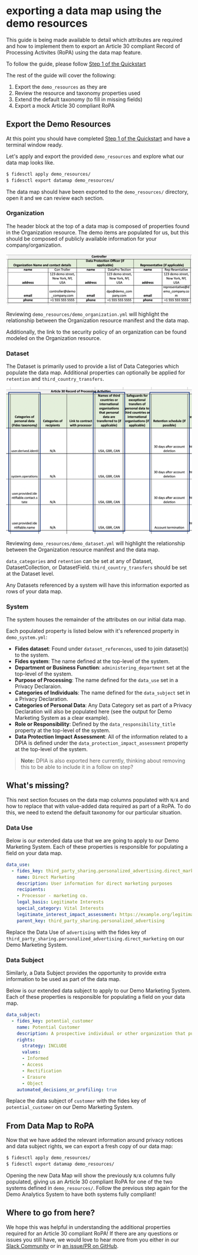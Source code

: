 # exporting a data map using the demo resources


This guide is being made available to detail which attributes are required and how to implement them to export an Article 30 compliant Record of Processing Activites (RoPA) using the data map feature.

To follow the guide, please follow [Step 1 of the Quickstart](https://github.com/ethyca/fides/#rocket-quick-start)

The rest of the guide will cover the following:

1. Export the `demo_resources` as they are
1. Review the resource and taxonomy properties used
1. Extend the default taxonomy (to fill in missing fields)
1. Export a mock Article 30 compliant RoPA


## Export the Demo Resources

At this point you should have completed [Step 1 of the Quickstart](https://github.com/ethyca/fides/#rocket-quick-start) and have a terminal window ready.

Let's apply and export the provided `demo_resources` and explore what our data map looks like.

```sh title="Apply and Export Defaults"
$ fidesctl apply demo_resources/
$ fidesctl export datamap demo_resources/
```

The data map should have been exported to the `demo_resources/` directory, open it and we can review each section.


### Organization

The header block at the top of a data map is composed of properties found in the Organization resource. The demo items are populated for us, but this should be composed of publicly available information for your company/organization.

![Organization Contact Info](../img/datamap_organization_contact.png)

Reviewing `demo_resources/demo_organization.yml` will highlight the relationship between the Organization resource manifest and the data map.

Additionally, the link to the security policy of an organization can be found modeled on the Organization resource.


### Dataset

The Dataset is primarily used to provide a list of Data Categories which populate the data map. Additional properties can optionally be applied for `retention` and `third_country_transfers`.

![Demo Dataset Properties](../img/demo_dataset_properties.png)


Reviewing `demo_resources/demo_dataset.yml` will highlight the relationship between the Organization resource manifest and the data map.

`data_categories` and `retention` can be set at any of  Dataset, DatasetCollection, or DatasetField. `third_country_transfers` should be set at the Dataset level.

Any Datasets referenced by a system will have this information exported as rows of your data map.


### System

The system houses the remainder of the attributes on our initial data map.

Each populated property is listed below with it's referenced property in `demo_system.yml`:

* **Fides dataset**: Found under `dataset_references`, used to join dataset(s) to the system.
* **Fides system**: The name defined at the top-level of the system.
* **Department or Business Function**: `administering_department` set at the top-level of the system.
* **Purpose of Processing**: The name defined for the `data_use` set in a Privacy Declaraion.
* **Categories of Individuals**: The name defined for the `data_subject` set in a Privacy Declaration.
* **Categories of Personal Data**: Any Data Category set as part of a Privacy Declaration will also be populated here (see the output for Demo Marketing System as a clear example).
* **Role or Responsibility**: Defined by the `data_responsibility_title` property at the top-level of the system.
* **Data Protection Impact Assessment**: All of the information related to a DPIA is defined under the `data_protection_impact_assessment` property at the top-level of the system.


> **Note:** DPIA is also exported here currently, thinking about removing this to be able to include it in a follow on step?

## What's missing?

This next section focuses on the data map columns populated with `N/A` and how to replace that with value-added data required as part of a RoPA. To do this, we need to extend the default taxonomy for our particular situation.

### Data Use

Below is our extended data use that we are going to apply to our Demo Marketing System. Each of these properties is responsible for populating a field on your data map.

```yml title="Extended Data Use"
data_use:
  - fides_key: third_party_sharing.personalized_advertising.direct_marketing
    name: Direct Marketing
    description: User information for direct marketing purposes
    recipients:
    - Processor - marketing co.
    legal_basis: Legitimate Interests
    special_category: Vital Interests
    legitimate_interest_impact_assessment: https://example.org/legitimate_interest_assessment
    parent_key: third_party_sharing.personalized_advertising
```

Replace the Data Use of `advertising` with the fides key of `third_party_sharing.personalized_advertising.direct_marketing` on our Demo Marketing System.

### Data Subject

Similarly, a Data Subject provides the opportunity to provide extra information to be used as part of the data map.

Below is our extended data subject to apply to our Demo Marketing System. Each of these properties is responsible for populating a field on your data map.

```yml title="Extended Data Subject"
data_subject:
  - fides_key: potential_customer
    name: Potential Customer
    description: A prospective individual or other organization that purchases goods or services from the organization.
    rights:
      strategy: INCLUDE
      values:
      - Informed
      - Access
      - Rectification
      - Erasure
      - Object
    automated_decisions_or_profiling: true
```

Replace the data subject of `customer` with the fides key of `potential_customer` on our Demo Marketing System.

## From Data Map to RoPA

Now that we have added the relevant information around privacy notices and data subject rights, we can export a fresh copy of our data map:

```sh title="Apply and Export Defaults"
$ fidesctl apply demo_resources/
$ fidesctl export datamap demo_resources/
```

Opening the new Data Map will show the previously `N/A` columns fully populated, giving us an Article 30 compliant RoPA for one of the two systems defined in `demo_resources/`. Follow the previous step again for the Demo Analytics System to have both systems fully compliant!


## Where to go from here?

We hope this was helpful in understanding the additional properties required for an Article 30 compliant RoPA! If there are any questions or issues you still have, we would love to hear more from you either in our [Slack Community](https://fidescommunity.slack.com) or in [an issue/PR on GitHub](https://github.com/ethyca/fides/issues).

